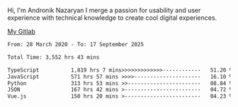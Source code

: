 Hi, I'm Andronik Nazaryan
I merge a passion for usability and user experience with technical knowledge to create cool digital experiences.

[My Gitlab](https://gitlab.com/anridev24)

<!--START_SECTION:waka-->

```txt
From: 28 March 2020 - To: 17 September 2025

Total Time: 3,552 hrs 43 mins

TypeScript          1,819 hrs 7 mins>>>>>>>>>>>>>------------   51.20 %
JavaScript          571 hrs 57 mins >>>>---------------------   16.10 %
Python              313 hrs 53 mins >>-----------------------   08.84 %
JSON                167 hrs 42 mins >------------------------   04.72 %
Vue.js              150 hrs 20 mins >------------------------   04.23 %
```

<!--END_SECTION:waka-->
